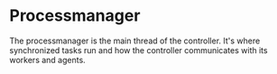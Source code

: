 Processmanager
==============


The processmanager is the main thread of the controller. It's where synchronized tasks run and how the controller communicates with its workers and agents.